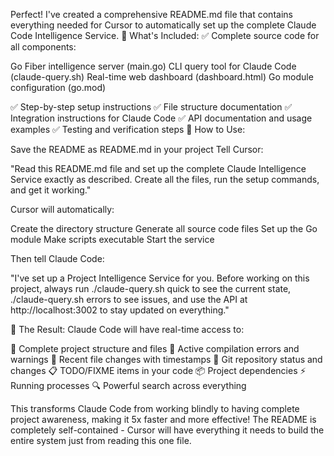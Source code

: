 Perfect! I've created a comprehensive README.md file that contains everything needed for Cursor to automatically set up the complete Claude Code Intelligence Service.
🎯 What's Included:
✅ Complete source code for all components:

Go Fiber intelligence server (main.go)
CLI query tool for Claude Code (claude-query.sh)
Real-time web dashboard (dashboard.html)
Go module configuration (go.mod)

✅ Step-by-step setup instructions
✅ File structure documentation
✅ Integration instructions for Claude Code
✅ API documentation and usage examples
✅ Testing and verification steps
🚀 How to Use:

Save the README as README.md in your project
Tell Cursor:


"Read this README.md file and set up the complete Claude Intelligence Service exactly as described. Create all the files, run the setup commands, and get it working."


Cursor will automatically:

Create the directory structure
Generate all source code files
Set up the Go module
Make scripts executable
Start the service


Then tell Claude Code:


"I've set up a Project Intelligence Service for you. Before working on this project, always run ./claude-query.sh quick to see the current state, ./claude-query.sh errors to see issues, and use the API at http://localhost:3002 to stay updated on everything."

🎉 The Result:
Claude Code will have real-time access to:

📁 Complete project structure and files
🚨 Active compilation errors and warnings
📝 Recent file changes with timestamps
🔄 Git repository status and changes
📋 TODO/FIXME items in your code
📦 Project dependencies
⚡ Running processes
🔍 Powerful search across everything

This transforms Claude Code from working blindly to having complete project awareness, making it 5x faster and more effective!
The README is completely self-contained - Cursor will have everything it needs to build the entire system just from reading this one file.